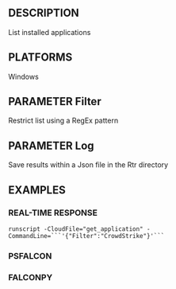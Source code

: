 ## DESCRIPTION
List installed applications

## PLATFORMS
Windows

## PARAMETER Filter
Restrict list using a RegEx pattern

## PARAMETER Log
Save results within a Json file in the Rtr directory

## EXAMPLES

### REAL-TIME RESPONSE
```
runscript -CloudFile="get_application" -CommandLine=```'{"Filter":"CrowdStrike"}'```
```
### PSFALCON

### FALCONPY
